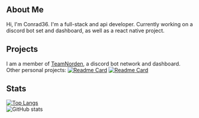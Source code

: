 ## About Me
Hi, I'm Conrad36. I'm a full-stack and api developer. Currently working on a discord bot set and dashboard, as well as a react native project.  
## Projects
I am a member of [TeamNorden](https://github.com/TeamNorden), a discord bot network and dashboard. 
Other personal projects: 
[![Readme Card](https://github-readme-stats.vercel.app/api/pin/?username=conrad36&repo=site&theme=dark&hide_border=true)](https://github.com/conrad36/site)
[![Readme Card](https://github-readme-stats.vercel.app/api/pin/?username=conrad36&repo=gitbot&theme=dark&hide_border=true)](https://github.com/conrad36/gitbot)
## Stats
[![Top Langs](https://github-readme-stats.vercel.app/api/top-langs/?username=conrad36&layout=compact&theme=dark&hide_border=true)](https://github.com/conrad36/)
<br />
![GitHub stats](https://github-readme-stats.vercel.app/api?username=conrad36&include_all_commits=true&theme=dark&hide_border=true)
